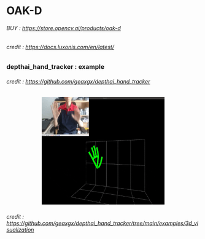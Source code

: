 # OAK-D
###### BUY : https://store.opencv.ai/products/oak-d
###### credit : https://docs.luxonis.com/en/latest/
### depthai_hand_tracker : example
###### credit : https://github.com/geaxgx/depthai_hand_tracker
<p align="center">
<img src="img/3d.gif" width="320" height="280">
</p>

###### credit : https://github.com/geaxgx/depthai_hand_tracker/tree/main/examples/3d_visualization
